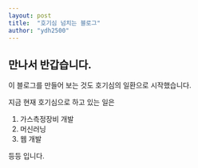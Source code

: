 ```yaml
---
layout: post
title:  "호기심 넘치는 블로그"
author: "ydh2500"
---
```


## 만나서 반갑습니다. 

이 블로그를 만들어 보는 것도 호기심의 일환으로 시작했습니다. 

지금 현재 호기심으로 하고 있는 일은 

1. 가스측정장비 개발
2. 머신러닝
3. 웹 개발 

등등 입니다.  
